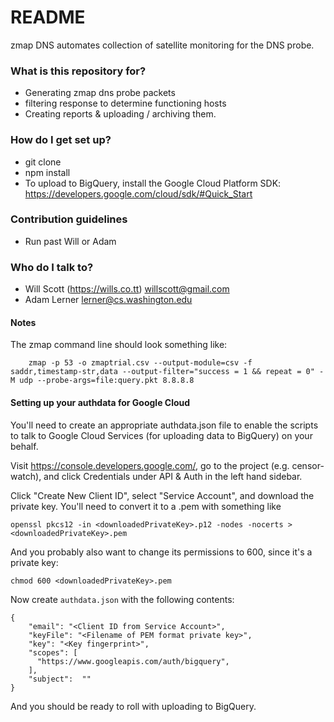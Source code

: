 # README #

zmap DNS automates collection of satellite monitoring for the DNS probe.

### What is this repository for? ###

* Generating zmap dns probe packets
* filtering response to determine functioning hosts
* Creating reports & uploading / archiving them.

### How do I get set up? ###

* git clone
* npm install
* To upload to BigQuery, install the Google Cloud Platform SDK: https://developers.google.com/cloud/sdk/#Quick_Start

### Contribution guidelines ###

* Run past Will or Adam

### Who do I talk to? ###

* Will Scott (https://wills.co.tt) <willscott@gmail.com>
* Adam Lerner <lerner@cs.washington.edu>


#### Notes ####

The zmap command line should look something like:

```
    zmap -p 53 -o zmaptrial.csv --output-module=csv -f saddr,timestamp-str,data --output-filter="success = 1 && repeat = 0" -M udp --probe-args=file:query.pkt 8.8.8.8
```

#### Setting up your authdata for Google Cloud ####

You'll need to create an appropriate authdata.json file to enable the scripts
to talk to Google Cloud Services (for uploading data to BigQuery) on your behalf.

Visit https://console.developers.google.com/, go to the project (e.g. censor-watch),
and click Credentials under API & Auth in the left hand sidebar.

Click "Create New Client ID", select "Service Account", and download the private key.
You'll need to convert it to a .pem with something like

    openssl pkcs12 -in <downloadedPrivateKey>.p12 -nodes -nocerts > <downloadedPrivateKey>.pem

And you probably also want to change its permissions to 600, since it's a private key:

    chmod 600 <downloadedPrivateKey>.pem

Now create `authdata.json` with the following contents:

    {
        "email": "<Client ID from Service Account>",
        "keyFile": "<Filename of PEM format private key>",
        "key": "<Key fingerprint>",
        "scopes": [
          "https://www.googleapis.com/auth/bigquery",
        ],
        "subject":  ""
    }

And you should be ready to roll with uploading to BigQuery.
